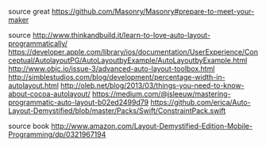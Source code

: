 
source great
  https://github.com/Masonry/Masonry#prepare-to-meet-your-maker

source
  http://www.thinkandbuild.it/learn-to-love-auto-layout-programmatically/
  https://developer.apple.com/library/ios/documentation/UserExperience/Conceptual/AutolayoutPG/AutoLayoutbyExample/AutoLayoutbyExample.html
  http://www.objc.io/issue-3/advanced-auto-layout-toolbox.html
  http://simblestudios.com/blog/development/percentage-width-in-autolayout.html
  http://oleb.net/blog/2013/03/things-you-need-to-know-about-cocoa-autolayout/
  https://medium.com/@jsleeuw/mastering-programmatic-auto-layout-b02ed2499d79
  https://github.com/erica/Auto-Layout-Demystified/blob/master/Packs/Swift/ConstraintPack.swift

source book
  http://www.amazon.com/Layout-Demystified-Edition-Mobile-Programming/dp/0321967194
